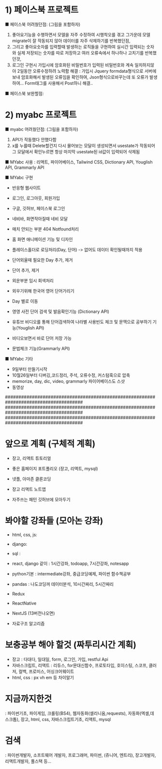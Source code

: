 # 1) 페이스북 프로젝트

■ 페이스북 어려웠던점: (그림을 포함하자)
1. 좋아요기능을 수행하면서 모델을 자주 수정하여 시행착오를 겪고 그가운데 모델 migrate이 잘 작동되지 않아 데이터를 자주 삭제하기를 반복했던점,
2. 그리고 좋아요숫자를 입력할때 발생하는 로직들을 구현하여 실시간 입력되는 숫자와 실제 저장되는 숫자를 따로 저장하고
여러 오류속에서 하나하나 고치기를 반복했던것,
3. 로그인 구현시 가입시에 암호화된 비밀번호가 입력된 비밀번호와 계속 일치하지않아 2일동안 오류수정하려 노력함
해결 : 가입시 Jquery formdata형식으로 서버에 보내 암호화해서 발생된 오류임을 확인하여, Json형식으로바꾸는데
또 오류가 발생하여... Form태그를 사용해서 Post하니 해결..

■ 페이스북 보완할점: 



# 2) myabc 프로젝트

■ myabc 어려웠던점: (그림을 포함하자)
1. API가 작동했다 안했다함
2. x를 누를때 Delete할건지 다시 물어보는 모달이 생성되면서 usestate가 작동되어
그 모달에서 확인누르면 항상 마지막 usestate된 id값이 입력되어 삭제됨


■ MYabc 사용 : 리액트, 파이어베이스, Tailwind CSS, Dictionary API, Youglish API, Grammarly API

■ MYabc 구현
- 반응형 웹사이트
- 로그인, 로그아웃, 회원가입
- 구글, 깃허브, 페이스북 로그인

- 네비바, 화면작아질때 네비 모달
- 매치 안되는 부분 404 Notfound처리

- 홈 화면 애니메이션 기능 및 디자인

- 플레이스홀더로 로딩처리(Day, 단어) -> 없어도 데이터 확인될때까지 적용
- 단어외울때 필요한 Day 추가, 제거
- 단어 추가, 제거
- 외운부분 임시 회색처리
- 외우기위해 한국어 영어 단어가리기
- Day 별로 이동

- 영영 사전 단어 검색 및 발음확인기능 (Dictionary API)
- 유튜브 비디오를 통해 단어검색하여 나라별 사용빈도 체크 및 문맥으로 공부하기 기능(Youglish API)
- 비디오보면서 바로 단어 저장 가능
- 문법체크 기능(Grammarly API)


■ MYabc 기타
- 9일부터 만들기시작
- 10월26일부터 디버깅,코드정리, 주석, 오류수정, 커스텀훅으로 압축
- memorize, day, dic, video, grammarly 파이어베이스도 스샷
- 동영상

#####################################################################################
#####################################################################################
#####################################################################################

# 앞으로 계획 (구체적 계획)
- 장고, 리액트 튜토리얼
- 좋은 홈페이지 포트폴리오 (장고, 리액트, mysql)
- 넷플, 아마존 클론코딩
- 장고 리액트 노트앱

- 자주쓰는 패턴 깃허브에 모아두기



# 봐야할 강좌들 (모아논 강좌)
- html, css, js: 
- django:
- sql :

- react, django 같이 : 1시간강좌, todoapp, 7시간강좌, notesapp

- python기본 : intermediate강좌, 중급코딩예제, 파이썬 함수책공부
- pandas : 나도코딩꺼 데이터분석, 10시간짜리, 5시간짜리

- Redux
- ReactNative
- NextJS (13버전나오면)

- 자료구조 알고리즘

# 보충공부 해야 할것 (짜투리시간 계획)
- 장고 : 다대다, 일대일, form, 로그인, 가입, restful Api
- 자바스크립트, 리액트 : 리듀스, for문대신함수, 프로토타입, 호이스팅, 스코프, 클러저, 컬백, 프로미스, 어싱크어웨이트
- html, css : px vh em 등 차이알기



# 지금까지한것
: 파이썬기초, 파이게임, 크롤링(BS4), 웹자동화(셀리니움,requests), 자동화(엑셀,데스크톱),
장고, html, css, 자바스크립트기초, 리액트, mysql

# 검색 
: 파이썬개발자, 소프트웨어 개발자, 프로그래머, 파이썬, (쥬니어, 엔트리), 장고개발자, 리액트개발자, 풀스택 등...
